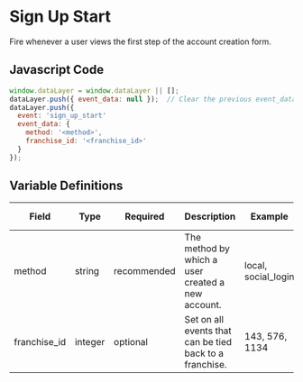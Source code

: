 # Sign Up Start

Fire whenever a user views the first step of the account creation form.

## Javascript Code

```js
window.dataLayer = window.dataLayer || [];
dataLayer.push({ event_data: null });  // Clear the previous event_data object.
dataLayer.push({
  event: 'sign_up_start'
  event_data: {
    method: '<method>',
    franchise_id: '<franchise_id>'
  }
});
```

## Variable Definitions

|Field|Type|Required|Description|Example|Pattern|Min Length|Max Length|Minimum|Maximum|Multiple Of|
| --- | --- | --- | --- | --- | --- | --- | --- | --- | --- | --- |
|method|string|recommended|The method by which a user created a new account.|local, social_login|
|franchise_id|integer|optional|Set on all events that can be tied back to a franchise.|143, 576, 1134|
